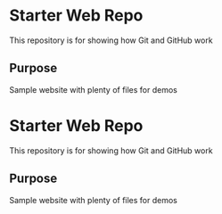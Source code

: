 # Starter Web Repo

This repository is for showing how Git and GitHub work

## Purpose

Sample website with plenty of files for demos


# Starter Web Repo
This repository is for showing how Git and GitHub work

## Purpose

Sample website with plenty of files for demos
